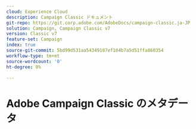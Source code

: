 ```yaml
---
cloud: Experience Cloud
description: Campaign Classic ドキュメント
git-repo: https://git.corp.adobe.com/AdobeDocs/campaign-classic.ja-JP
solution: Campaign, Campaign Classic v7
version: Classic v7
feature-set: Campaign
index: true
source-git-commit: 5bd99d531aa54349187ef104b7a5d51ffa860354
workflow-type: tm+mt
source-wordcount: '0'
ht-degree: 0%

---
```



# Adobe Campaign Classic のメタデータ
